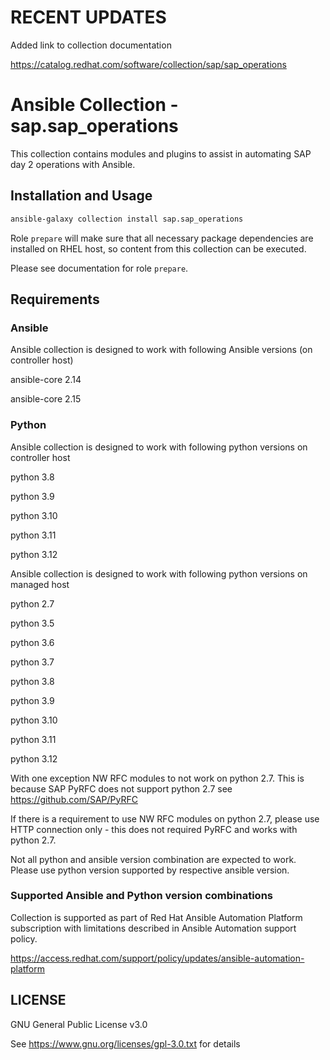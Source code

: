 <!--
SPDX-License-Identifier: GPL-3.0-only
SPDX-FileCopyrightText: 2023 Red Hat, Project Atmosphere

Copyright 2023 Red Hat, Project Atmosphere

This program is free software: you can redistribute it and/or modify it under the terms of the GNU
General Public License as published by the Free Software Foundation, version 3 of the License.

This program is distributed in the hope that it will be useful, but WITHOUT ANY WARRANTY; without
even the implied warranty of MERCHANTABILITY or FITNESS FOR A PARTICULAR PURPOSE.
See the GNU General Public License for more details.

Unless required by applicable law or agreed to in writing, software
distributed under the License is distributed on an "AS IS" BASIS,
WITHOUT WARRANTIES OR CONDITIONS OF ANY KIND, either express or implied.
See the License for the specific language governing permissions and
limitations under the License.

You should have received a copy of the GNU General Public License along with this program.
If not, see <https://www.gnu.org/licenses/>.
-->

# RECENT UPDATES

Added link to collection documentation

<https://catalog.redhat.com/software/collection/sap/sap_operations>

# Ansible Collection - sap.sap_operations

This collection contains modules and plugins to assist in automating SAP day 2 operations with Ansible.

## Installation and Usage

```bash
ansible-galaxy collection install sap.sap_operations
```

Role `prepare` will make sure that all necessary package dependencies are installed on RHEL host, so content from this collection can be executed.

Please see documentation for role `prepare`.

## Requirements

### Ansible

Ansible collection is designed to work with following Ansible versions (on controller host)

ansible-core 2.14

ansible-core 2.15

### Python

Ansible collection is designed to work with following python versions on controller host

python 3.8

python 3.9

python 3.10

python 3.11

python 3.12

Ansible collection is designed to work with following python versions on managed host

python 2.7

python 3.5

python 3.6

python 3.7

python 3.8

python 3.9

python 3.10

python 3.11

python 3.12

With one exception NW RFC modules to not work on python 2.7. This is because SAP PyRFC does not support python 2.7 see <https://github.com/SAP/PyRFC>

If there is a requirement to use NW RFC modules on python 2.7, please use HTTP connection only - this does not required PyRFC and works with python 2.7.

Not all python and ansible version combination are expected to work. Please use python version supported by respective ansible version.

### Supported Ansible and Python version combinations

Collection is supported as part of Red Hat Ansible Automation Platform subscription with limitations described in Ansible Automation support policy.

<https://access.redhat.com/support/policy/updates/ansible-automation-platform>

## LICENSE

GNU General Public License v3.0

See <https://www.gnu.org/licenses/gpl-3.0.txt> for details
